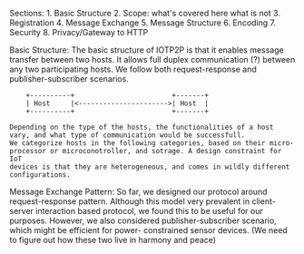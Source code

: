 Sections:
    1. Basic Structure
    2. Scope: what's covered here what is not
    3. Registration
    4. Message Exchange
    5. Message Structure
    6. Encoding
    7. Security
    8. Privacy/Gateway to HTTP

Basic Structure:
    The basic structure of IOTP2P is that it enables message transfer 
    between two hosts. It allows full duplex communication (?) between
    any two participating hosts. We follow both request-response and 
    publisher-subscriber scenarios. 

        +----------+                        +-------+
        | Host     |<---------------------->| Host  |
        +----------+                        +-------+
    
    Depending on the type of the hosts, the functionalities of a host
    vary, and what type of communication would be successfull. 
    We categorize hosts in the following categories, based on their micro-
    processor or microconotroller, and sotrage. A design constraint for IoT
    devices is that they are heterogeneous, and comes in wildly different
    configurations.

Message Exchange Pattern:
    So far, we designed our protocol around request-response pattern. Although
    this model very prevalent in client-server interaction based protocol, we
    found this to be useful for our purposes. However, we also considered 
    publisher-subscriber scenario, which might be efficient for power-
    constrained sensor devices. (We need to figure out how these two live in 
    harmony and peace)
